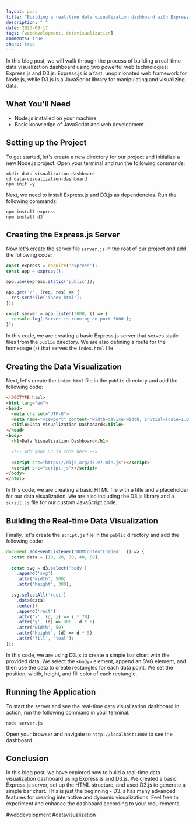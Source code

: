 ```yaml
---
layout: post
title: "Building a real-time data visualization dashboard with Express.js and D3.js"
description: " "
date: 2023-09-17
tags: [webdevelopment, datavisualization]
comments: true
share: true
---
```


In this blog post, we will walk through the process of building a real-time data visualization dashboard using two powerful web technologies: Express.js and D3.js. Express.js is a fast, unopinionated web framework for Node.js, while D3.js is a JavaScript library for manipulating and visualizing data.

## What You'll Need
- Node.js installed on your machine
- Basic knowledge of JavaScript and web development

## Setting up the Project
To get started, let's create a new directory for our project and initialize a new Node.js project. Open your terminal and run the following commands:

```shell
mkdir data-visualization-dashboard
cd data-visualization-dashboard
npm init -y
```

Next, we need to install Express.js and D3.js as dependencies. Run the following commands:

```shell
npm install express
npm install d3
```

## Creating the Express.js Server
Now let's create the server file `server.js` in the root of our project and add the following code:

```javascript
const express = require('express');
const app = express();

app.use(express.static('public'));

app.get('/', (req, res) => {
  res.sendFile('index.html');
});

const server = app.listen(3000, () => {
  console.log('Server is running on port 3000');
});
```

In this code, we are creating a basic Express.js server that serves static files from the `public` directory. We are also defining a route for the homepage (`/`) that serves the `index.html` file.

## Creating the Data Visualization
Next, let's create the `index.html` file in the `public` directory and add the following code:

```html
<!DOCTYPE html>
<html lang="en">
<head>
  <meta charset="UTF-8">
  <meta name="viewport" content="width=device-width, initial-scale=1.0">
  <title>Data Visualization Dashboard</title>
</head>
<body>
  <h1>Data Visualization Dashboard</h1>

  <!-- Add your D3.js code here -->
  
  <script src="https://d3js.org/d3.v7.min.js"></script>
  <script src="script.js"></script>
</body>
</html>
```

In this code, we are creating a basic HTML file with a title and a placeholder for our data visualization. We are also including the D3.js library and a `script.js` file for our custom JavaScript code.

## Building the Real-time Data Visualization
Finally, let's create the `script.js` file in the `public` directory and add the following code:

```javascript
document.addEventListener('DOMContentLoaded', () => {
  const data = [10, 20, 30, 40, 50];
  
  const svg = d3.select('body')
    .append('svg')
    .attr('width', 500)
    .attr('height', 300);

  svg.selectAll('rect')
    .data(data)
    .enter()
    .append('rect')
    .attr('x', (d, i) => i * 70)
    .attr('y', (d) => 300 - d * 5)
    .attr('width', 50)
    .attr('height', (d) => d * 5)
    .attr('fill', 'teal');
});
```

In this code, we are using D3.js to create a simple bar chart with the provided data. We select the `<body>` element, append an SVG element, and then use the data to create rectangles for each data point. We set the position, width, height, and fill color of each rectangle.

## Running the Application
To start the server and see the real-time data visualization dashboard in action, run the following command in your terminal:

```shell
node server.js
```

Open your browser and navigate to `http://localhost:3000` to see the dashboard.

## Conclusion
In this blog post, we have explored how to build a real-time data visualization dashboard using Express.js and D3.js. We created a basic Express.js server, set up the HTML structure, and used D3.js to generate a simple bar chart. This is just the beginning - D3.js has many advanced features for creating interactive and dynamic visualizations. Feel free to experiment and enhance the dashboard according to your requirements.

#webdevelopment #datavisualization